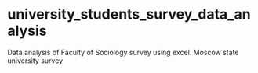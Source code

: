 # university_students_survey_data_analysis
Data analysis of Faculty of Sociology survey using excel. Moscow state university survey
